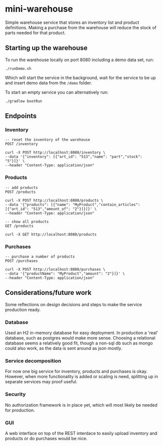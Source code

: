 # mini-warehouse
Simple warehouse service that stores an inventory list and product definitions. 
Making a purchase from the warehouse will reduce the stock of parts needed for that product.

## Starting up the warehouse

To run the warehouse locally on port 8080 including a demo data set, run:

```
./runDemo.sh
```

Which will start the service in the background, wait for 
the service to be up and insert demo data from the `/demo` folder.

To start an empty service you can alternatively run:

```
./gradlew bootRun
```

## Endpoints

### Inventory

```
-- reset the inventory of the warehouse
POST /inventory

curl -X POST http://localhost:8080/inventory \
--data '{"inventory": [{"art_id": "513","name": "part","stock": "5"}]}' \
--header "Content-Type: application/json"
```

### Products

```
-- add products
POST /products

curl -X POST http://localhost:8080/products \
--data '{"products": [{"name": "MyProduct","contain_articles": [{"art_id": "513","amount_of": "2"}]}]}' \
--header "Content-Type: application/json"

-- show all products
GET /products

curl -X GET http://localhost:8080/products
```

### Purchases

```
-- purchase a number of products
POST /purchases

curl -X POST http://localhost:8080/purchases \
--data '{"productName": "MyProduct","amount": "2"}]}' \
--header "Content-Type: application/json"
```

## Considerations/future work

Some reflections on design decisions and steps to make the service production ready.

### Database
Used an H2 in-memory database for easy deployment. In production a 'real' database, such as postgres would make 
more sense.
Choosing a relational database seems a relatively good fit, though a non-sql db such as mongo could also work, as
the data is sent around as json mostly.

### Service decomposition
For now one big service for inventory, products and purchases is okay. However, when more functionality is
added or scaling is need, splitting up in separate services may proof useful.

### Security
No authorization framework is in place yet, which will most likely be needed for production.

### GUI
A web interface on top of the REST interdace to easily upload inventory and products or do purchases would be nice.